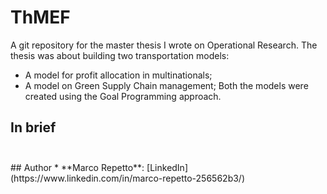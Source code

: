 # ThMEF
A git repository for the master thesis I wrote on Operational Research. The thesis was about building two transportation models:
* A model for profit allocation in multinationals;
* A model on Green Supply Chain management;
Both the models were created using the Goal Programming approach.
## In brief
<p align="center"><img src="/tex/5dbe5b145aadca33462081dbafc5148e.svg?invert_in_darkmode&sanitize=true" align=middle width=33.18502605pt height=11.232861749999998pt/></p>
## Author
* **Marco Repetto**: [LinkedIn](https://www.linkedin.com/in/marco-repetto-256562b3/)
